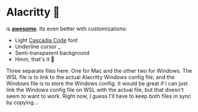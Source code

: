 # Alacritty 💨

is [**awesome**](https://github.com/alacritty/alacritty). Its even better with customizations:

- Light [Cascadia Code](https://github.com/microsoft/cascadia-code) font
- Underline cursor \_
- Semi-transparent background
- Hmm, that's it 🤔

Three separate files here. One for Mac and the other two for Windows. 
The WSL file is to link to the actual Alacritty Windows config file, and the Windows file is to store the Windows config. 
It would be great if I can just link the Windows config file on WSL with the actual file, but that doesn't seem to want to work. 
Right now, I guess I'll have to keep both files in sync by copying...
